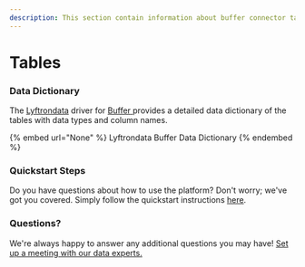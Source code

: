 ```yaml
---
description: This section contain information about buffer connector tables information
---
```


# Tables

### Data Dictionary

The [Lyftrondata](https://www.lyftrondata.com/) driver for [Buffer](None/)[ ](https://www.lyftrondata.com/integration/buffer/)provides a detailed data dictionary of the tables with data types and column names.

{% embed url="None" %}
Lyftrondata Buffer Data Dictionary
{% endembed %}

### Quickstart Steps

Do you have questions about how to use the platform? Don't worry; we've got you covered. Simply follow the quickstart instructions [here](../README.md).

### Questions? <a href="#questions" id="questions"></a>

We're always happy to answer any additional questions you may have! [Set up a meeting with our data experts.](https://www.lyftrondata.com/book-a-meeting/)


